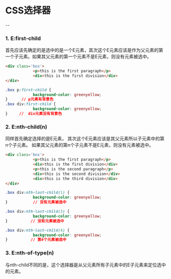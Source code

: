 # CSS选择器
--

### 1. E:first-child
首先应该先确定的是选中的是一个E元素，其次这个E元素应该是作为父元素的第一个子元素。如果其父元素的第一个元素不是E元素，则没有元素被选中。  

```html
<div class='box'>
			<p>this is the first paragraph</p>
			<div>this is the first division</div>
</div>
```  

```css
.box p:first-child {
		  	background-color: greenyellow;
}      // p元素有背景色
.box div:first-child {
		  	background-color: greenyellow;
}     //  div元素没有背景色
```

###  2.  E:nth-child(n)  
同样首先确定选择的是E元素， 其次这个E元素应该是其父元素所以子元素中的第n个子元素。 如果其父元素的第n个子元素不是E元素，则没有元素被选中。  

```html
<div class='box'>
			<p>this is the first paragraph</p>
			<div>this is the first division</div>
			<p>this is the second paragraph</p>
			<div>this is the second division</div>
			<div>this is the third division</div>
</div>
```

```css
.box div:nth-last-child(1) {
		  	background-color: greenyellow;
}           // 没有元素被选中

.box div:nth-last-child(3) {
		  	background-color: greenyellow;
}          // 没有元素被选中

.box div:nth-last-child(4) {
		  	background-color: greenyellow;
}          // 第4个元素被选中
```


###  3. E:nth-of-type(n)
与nth-child不同的是，这个选择器是从父元素所有子元素中的E子元素来定位选中的元素。

		  
